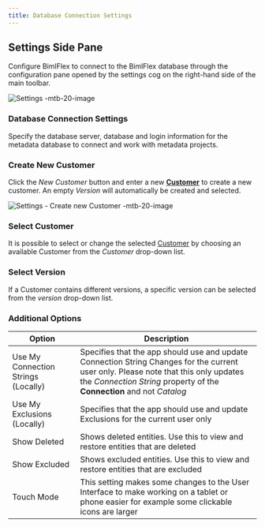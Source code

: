```yaml
---
title: Database Connection Settings
---
```

## Settings Side Pane

Configure BimlFlex to connect to the BimlFlex database through the configuration pane opened by the settings cog on the right-hand side of the main toolbar.

![Settings -mtb-20-image](/img/bimlflex/bimlflex-app-settings-database-connection.png "Settings")

### Database Connection Settings

Specify the database server, database and login information for the metadata database to connect and work with metadata projects.

### Create New Customer

Click the *New Customer* button and enter a new **[Customer](../concepts/customer)** to create a new customer. An empty *Version* will automatically be created and selected.

![Settings - Create new Customer -mtb-20-image](/img/bimlflex/bimlflex-app-settings-new-customer.png "Settings - Create new Customer")

### Select Customer

It is possible to select or change the selected [Customer](../concepts/customer) by choosing an available Customer from the *Customer* drop-down list.

### Select Version

If a Customer contains different versions, a specific version can be selected from the *version* drop-down list.

### Additional Options

| Option | Description |
| ------ | ----------- |
| Use My Connection Strings (Locally) | Specifies that the app should use and update Connection String Changes for the current user only.  Please note that this only updates the *Connection String* property of the **Connection** and not *Catalog* |
| Use My Exclusions (Locally)         | Specifies that the app should use and update Exclusions for the current user only |
| Show Deleted                        | Shows deleted entities. Use this to view and restore entities that are deleted |
| Show Excluded                       | Shows excluded entities. Use this to view and restore entities that are excluded |
| Touch Mode                          | This setting makes some changes to the User Interface to make working on a tablet or phone easier for example some clickable icons are larger |
